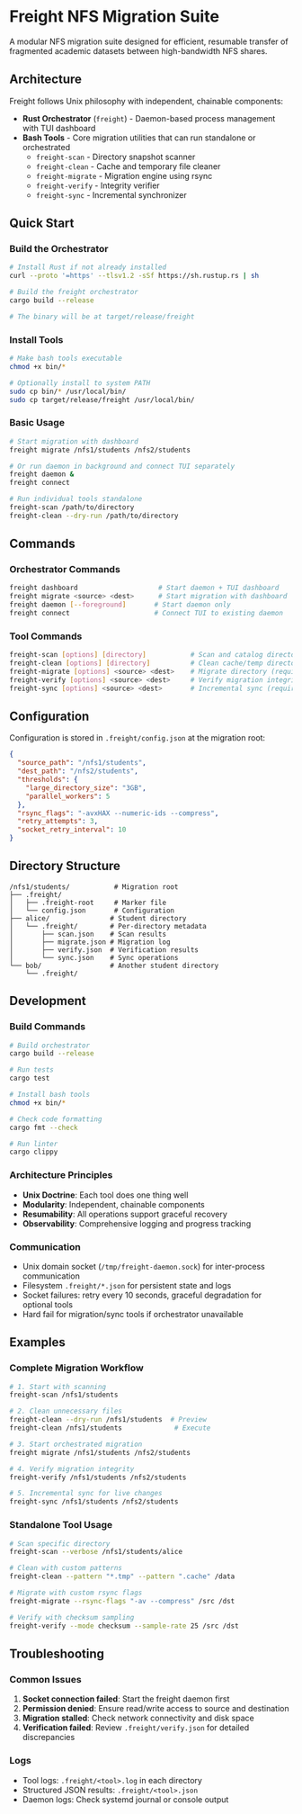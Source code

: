 # Freight NFS Migration Suite

A modular NFS migration suite designed for efficient, resumable transfer of fragmented academic datasets between high-bandwidth NFS shares.

## Architecture

Freight follows Unix philosophy with independent, chainable components:

- **Rust Orchestrator** (`freight`) - Daemon-based process management with TUI dashboard
- **Bash Tools** - Core migration utilities that can run standalone or orchestrated
  - `freight-scan` - Directory snapshot scanner
  - `freight-clean` - Cache and temporary file cleaner  
  - `freight-migrate` - Migration engine using rsync
  - `freight-verify` - Integrity verifier
  - `freight-sync` - Incremental synchronizer

## Quick Start

### Build the Orchestrator

```bash
# Install Rust if not already installed
curl --proto '=https' --tlsv1.2 -sSf https://sh.rustup.rs | sh

# Build the freight orchestrator
cargo build --release

# The binary will be at target/release/freight
```

### Install Tools

```bash
# Make bash tools executable
chmod +x bin/*

# Optionally install to system PATH
sudo cp bin/* /usr/local/bin/
sudo cp target/release/freight /usr/local/bin/
```

### Basic Usage

```bash
# Start migration with dashboard
freight migrate /nfs1/students /nfs2/students

# Or run daemon in background and connect TUI separately
freight daemon &
freight connect

# Run individual tools standalone
freight-scan /path/to/directory
freight-clean --dry-run /path/to/directory
```

## Commands

### Orchestrator Commands

```bash
freight dashboard                    # Start daemon + TUI dashboard
freight migrate <source> <dest>      # Start migration with dashboard
freight daemon [--foreground]       # Start daemon only
freight connect                     # Connect TUI to existing daemon
```

### Tool Commands

```bash
freight-scan [options] [directory]           # Scan and catalog directory
freight-clean [options] [directory]          # Clean cache/temp directories
freight-migrate [options] <source> <dest>    # Migrate directory (requires daemon)
freight-verify [options] <source> <dest>     # Verify migration integrity
freight-sync [options] <source> <dest>       # Incremental sync (requires daemon)
```

## Configuration

Configuration is stored in `.freight/config.json` at the migration root:

```json
{
  "source_path": "/nfs1/students",
  "dest_path": "/nfs2/students",
  "thresholds": {
    "large_directory_size": "3GB",
    "parallel_workers": 5
  },
  "rsync_flags": "-avxHAX --numeric-ids --compress",
  "retry_attempts": 3,
  "socket_retry_interval": 10
}
```

## Directory Structure

```
/nfs1/students/           # Migration root
├── .freight/
│   ├── .freight-root     # Marker file
│   └── config.json       # Configuration
├── alice/               # Student directory
│   └── .freight/        # Per-directory metadata
│       ├── scan.json    # Scan results
│       ├── migrate.json # Migration log
│       ├── verify.json  # Verification results
│       └── sync.json    # Sync operations
└── bob/                 # Another student directory
    └── .freight/
```

## Development

### Build Commands

```bash
# Build orchestrator
cargo build --release

# Run tests
cargo test

# Install bash tools
chmod +x bin/*

# Check code formatting
cargo fmt --check

# Run linter
cargo clippy
```

### Architecture Principles

- **Unix Doctrine**: Each tool does one thing well
- **Modularity**: Independent, chainable components  
- **Resumability**: All operations support graceful recovery
- **Observability**: Comprehensive logging and progress tracking

### Communication

- Unix domain socket (`/tmp/freight-daemon.sock`) for inter-process communication
- Filesystem `.freight/*.json` for persistent state and logs
- Socket failures: retry every 10 seconds, graceful degradation for optional tools
- Hard fail for migration/sync tools if orchestrator unavailable

## Examples

### Complete Migration Workflow

```bash
# 1. Start with scanning
freight-scan /nfs1/students

# 2. Clean unnecessary files
freight-clean --dry-run /nfs1/students  # Preview
freight-clean /nfs1/students             # Execute

# 3. Start orchestrated migration
freight migrate /nfs1/students /nfs2/students

# 4. Verify migration integrity
freight-verify /nfs1/students /nfs2/students

# 5. Incremental sync for live changes
freight-sync /nfs1/students /nfs2/students
```

### Standalone Tool Usage

```bash
# Scan specific directory
freight-scan --verbose /nfs1/students/alice

# Clean with custom patterns
freight-clean --pattern "*.tmp" --pattern ".cache" /data

# Migrate with custom rsync flags
freight-migrate --rsync-flags "-av --compress" /src /dst

# Verify with checksum sampling
freight-verify --mode checksum --sample-rate 25 /src /dst
```

## Troubleshooting

### Common Issues

1. **Socket connection failed**: Start the freight daemon first
2. **Permission denied**: Ensure read/write access to source and destination
3. **Migration stalled**: Check network connectivity and disk space
4. **Verification failed**: Review `.freight/verify.json` for detailed discrepancies

### Logs

- Tool logs: `.freight/<tool>.log` in each directory
- Structured JSON results: `.freight/<tool>.json`
- Daemon logs: Check systemd journal or console output